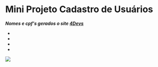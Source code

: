 <h1> Mini Projeto Cadastro de Usuários </h1>
<em/>
<strong>Nomes e cpf's gerados o site <a href="https://www.4devs.com.br/">4Devs</a></strong>
<ul>
  <li></li>
  <li></li>
  <li></li>
  <li></li>
</ul>
<img src="https://github.com/shabazzBr/Django2.1.5Cadastro/blob/master/django.png">
